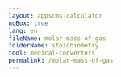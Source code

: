 ```yaml
---
layout: appscms-calculator
noBox: true
lang: en
fileName: molar-mass-of-gas
folderName: stoichiometry
tool: medical-converters
permalink: /molar-mass-of-gas
---
```

